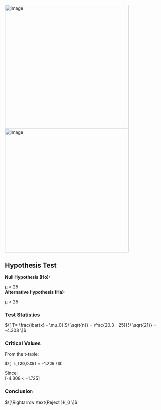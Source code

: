 <img width="400" alt="image" src="https://github.com/user-attachments/assets/4758607b-21c7-4e90-9abc-ffd5bf710fa3" />
<img width="400" alt="image" src="https://github.com/user-attachments/assets/b5df7860-cc1e-4410-89e4-ff1b59b99cf2" />  

## Hypothesis Test 
**Null Hypothesis (Ho):**  

μ = 25  
**Alternative Hypothesis (Ha):**  

μ < 25  

### Test Statistics
$\[ T= \frac{\bar{x} - \mu_0}{S/ \sqrt{n}} = \frac{20.3 - 25}{5/ \sqrt{21}} = -4.308 \]$

### Critical Values
From the t-table:  

$\[ -t_{20,0.05} = -1.725 \]$

Since:  
[-4.308 < -1.725]

### Conclusion
$\[\Rightarrow \text{Reject }H_0 \]$
